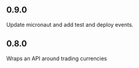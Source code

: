 ## 0.9.0

Update micronaut and add test and deploy events.

## 0.8.0

Wraps an API around trading currencies